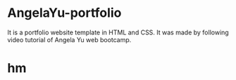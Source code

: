 # AngelaYu-portfolio
It is a portfolio website template in HTML and CSS.
It was made by following video tutorial of Angela Yu web bootcamp. 
# hm
